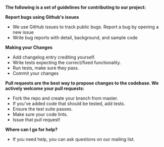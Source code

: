 <b> The following is a set of guidelines for contributing to our project: </b>

  <b> Report bugs using Github's issues </b>
  <ul>
  <li> We use GitHub issues to track public bugs. Report a bug by opening a new issue </li>
  <li> Write bug reports with detail, background, and sample code </li>
  </ul>
  
  <b> Making your Changes </b>
  <ul>
  <li> Add changelog entry crediting yourself. </li>
  <li> Write tests expecting the correct/fixed functionality. </li>
  <li> Run tests, make sure they pass. </li>
  <li> Commit your changes </li>
  </ul>
  
  <b> Pull requests are the best way to propose changes to the codebase. We actively welcome your pull requests: </b>
  <ul>
  <li> Fork the repo and create your branch from master. </li>
  
  <li> If you've added code that should be tested, add tests. </li>
  
  <li> Ensure the test suite passes. </li>
  
  <li> Make sure your code lints. </li>
  
  <li> Issue that pull request! </li>
  
  </ul>
  
  <b> Where can I go for help? </b>
  <ul>
  <li>If you need help, you can ask questions on our mailing list. </li>
  </ul>
  
  

